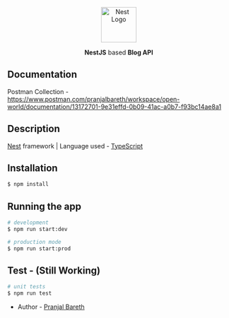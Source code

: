 <p align="center" justify-content="center">
  <a href="http://nestjs.com/" target="blank"><img src="https://nestjs.com/img/logo-small.svg" width="80" alt="Nest Logo" /></a>
</p>

[circleci-image]: https://img.shields.io/circleci/build/github/nestjs/nest/master?token=abc123def456
[circleci-url]: https://circleci.com/gh/nestjs/nest

  <p align="center"><b>NestJS</b> based <b>Blog API</b></p>

## Documentation

Postman Collection - https://www.postman.com/pranjalbareth/workspace/open-world/documentation/13172701-9e31effd-0b09-41ac-a0b7-f93bc14ae8a1

## Description

[Nest](https://github.com/nestjs/nest) framework | Language used - [TypeScript](https://www.typescriptlang.org/)

## Installation

```bash
$ npm install
```

## Running the app

```bash
# development
$ npm run start:dev

# production mode
$ npm run start:prod
```

## Test - (Still Working)

```bash
# unit tests
$ npm run test
```


- Author - [Pranjal Bareth](https://github.com/pranjalbareth)
